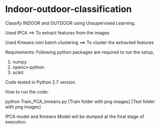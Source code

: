 # Indoor-outdoor-classification
Classify INDOOR and OUTDOOR using Unsupervised Learning.

Used IPCA                             ==> To extract features from the images

Used Kmeans mini batch clustering     ==> To cluster the extracted features

Requirements:
Following python packages are required to run the setup,
1) numpy
2) opencv-python
3) scikit

Code tested in Python 2.7 version.

How to run the code:

python Train_PCA_kmeans.py [Train folder with png images] [Test folder with png images]
  
IPCA model and Kmeans Model will be dumped at the final stage of execution. 
